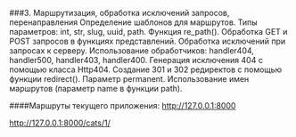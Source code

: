 ###3. Маршрутизация, обработка исключений запросов, перенаправления
Определение шаблонов для маршрутов. Типы параметров: int, str, slug, uuid, path. Функция re_path(). Обработка GET и POST запросов в функциях представлений. Обработка исключений при запросах к серверу. Использование обработчиков: handler404, handler500, handler403, handler400. Генерация исключения 404 с помощью класса Http404. Создание 301 и 302 редиректов с помощью функции redirect(). Параметр permanent. Использование имен маршрутов (параметр name в функции path).

####Маршруты текущего приложения:
http://127.0.0.1:8000

http://127.0.0.1:8000/cats/1/

